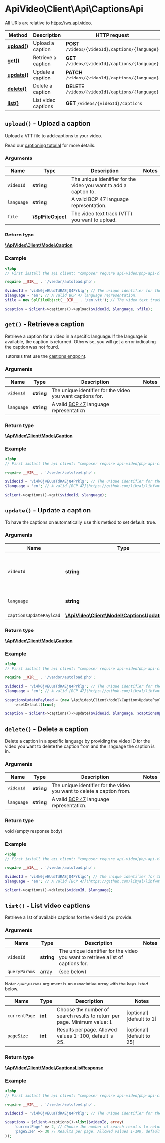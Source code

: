 # ApiVideo\Client\Api\CaptionsApi

All URIs are relative to https://ws.api.video.

Method | Description | HTTP request
------------- | ------------- | -------------
[**upload()**](CaptionsApi.md#upload) | Upload a caption | **POST** `/videos/{videoId}/captions/{language}`
[**get()**](CaptionsApi.md#get) | Retrieve a caption | **GET** `/videos/{videoId}/captions/{language}`
[**update()**](CaptionsApi.md#update) | Update a caption | **PATCH** `/videos/{videoId}/captions/{language}`
[**delete()**](CaptionsApi.md#delete) | Delete a caption | **DELETE** `/videos/{videoId}/captions/{language}`
[**list()**](CaptionsApi.md#list) | List video captions | **GET** `/videos/{videoId}/captions`


## **`upload()` - Upload a caption**



Upload a VTT file to add captions to your video.

 Read our [captioning tutorial](https://api.video/blog/tutorials/adding-captions) for more details.

### Arguments



Name | Type | Description | Notes
------------- | ------------- | ------------- | -------------
 `videoId` | **string**| The unique identifier for the video you want to add a caption to. |
 `language` | **string**| A valid BCP 47 language representation. |
 `file` | **\SplFileObject**| The video text track (VTT) you want to upload. |




### Return type

[**\ApiVideo\Client\Model\Caption**](../Model/Caption.md)

### Example

```php
<?php
// First install the api client: "composer require api-video/php-api-client"

require __DIR__ . '/vendor/autoload.php';

$videoId = 'vi4k0jvEUuaTdRAEjQ4Prklg'; // The unique identifier for the video you want to add a caption to.
$language = 'en'; // A valid BCP 47 language representation.
$file = new SplFileObject(__DIR__ . '/en.vtt'); // The video text track (VTT) you want to upload.

$caption = $client->captions()->upload($videoId, $language, $file); 
```




## **`get()` - Retrieve a caption**



Retrieve a caption for a video in a specific language. If the language is available, the caption is returned. Otherwise, you will get a error indicating the caption was not found.

Tutorials that use the [captions endpoint](https://api.video/blog/endpoints/captions).

### Arguments



Name | Type | Description | Notes
------------- | ------------- | ------------- | -------------
 `videoId` | **string**| The unique identifier for the video you want captions for. |
 `language` | **string**| A valid [BCP 47](https://github.com/libyal/libfwnt/wiki/Language-Code-identifiers) language representation |




### Return type

[**\ApiVideo\Client\Model\Caption**](../Model/Caption.md)

### Example

```php
<?php
// First install the api client: "composer require api-video/php-api-client"

require __DIR__ . '/vendor/autoload.php';

$videoId = 'vi4k0jvEUuaTdRAEjQ4Prklg'; // The unique identifier for the video you want captions for.
$language = 'en'; // A valid [BCP 47](https://github.com/libyal/libfwnt/wiki/Language-Code-identifiers) language representation

$client->captions()->get($videoId, $language); 
```




## **`update()` - Update a caption**



To have the captions on automatically, use this method to set default: true.

### Arguments



Name | Type | Description | Notes
------------- | ------------- | ------------- | -------------
 `videoId` | **string**| The unique identifier for the video you want to have automatic captions for. |
 `language` | **string**| A valid [BCP 47](https://github.com/libyal/libfwnt/wiki/Language-Code-identifiers) language representation. |
 `captionsUpdatePayload` | [**\ApiVideo\Client\Model\CaptionsUpdatePayload**](../Model/CaptionsUpdatePayload.md)|  |




### Return type

[**\ApiVideo\Client\Model\Caption**](../Model/Caption.md)

### Example

```php
<?php
// First install the api client: "composer require api-video/php-api-client"

require __DIR__ . '/vendor/autoload.php';

$videoId = 'vi4k0jvEUuaTdRAEjQ4Prklg'; // The unique identifier for the video you want to have automatic captions for.
$language = 'en'; // A valid [BCP 47](https://github.com/libyal/libfwnt/wiki/Language-Code-identifiers) language representation.

$captionsUpdatePayload = (new \ApiVideo\Client\Model\CaptionsUpdatePayload())
    ->setDefault(true);
 
$caption = $client->captions()->update($videoId, $language, $captionsUpdatePayload); 
```




## **`delete()` - Delete a caption**



Delete a caption in a specific language by providing the video ID for the video you want to delete the caption from and the language the caption is in.

### Arguments



Name | Type | Description | Notes
------------- | ------------- | ------------- | -------------
 `videoId` | **string**| The unique identifier for the video you want to delete a caption from. |
 `language` | **string**| A valid [BCP 47](https://github.com/libyal/libfwnt/wiki/Language-Code-identifiers) language representation. |




### Return type

void (empty response body)

### Example

```php
<?php
// First install the api client: "composer require api-video/php-api-client"

require __DIR__ . '/vendor/autoload.php';

$videoId = 'vi4k0jvEUuaTdRAEjQ4Prklgc'; // The unique identifier for the video you want to delete a caption from.
$language = 'en'; // A valid [BCP 47](https://github.com/libyal/libfwnt/wiki/Language-Code-identifiers) language representation.

$client->captions()->delete($videoId, $language); 
```




## **`list()` - List video captions**



Retrieve a list of available captions for the videoId you provide.

### Arguments


Name | Type | Description | Notes
------------- | ------------- | ------------- | ------------- 
 `videoId` | **string**| The unique identifier for the video you want to retrieve a list of captions for. |
`queryParams` | array | (see below) |


Note: `queryParams` argument is an associative array with the keys listed below.

Name | Type | Description | Notes
------------- | ------------- | ------------- | ------------- 
 `currentPage` | **int**| Choose the number of search results to return per page. Minimum value: 1 | [optional] [default to 1]
 `pageSize` | **int**| Results per page. Allowed values 1-100, default is 25. | [optional] [default to 25]






### Return type

[**\ApiVideo\Client\Model\CaptionsListResponse**](../Model/CaptionsListResponse.md)

### Example

```php
<?php
// First install the api client: "composer require api-video/php-api-client"

require __DIR__ . '/vendor/autoload.php';

$videoId = 'vi4k0jvEUuaTdRAEjQ4Prklg'; // The unique identifier for the video you want to retrieve a list of captions for.

$captions = $client->captions()->list($videoId, array(
    'currentPage' => 2, // Choose the number of search results to return per page. Minimum value: 1)
    'pageSize' => 30 // Results per page. Allowed values 1-100, default is 25.)
)); 
```



